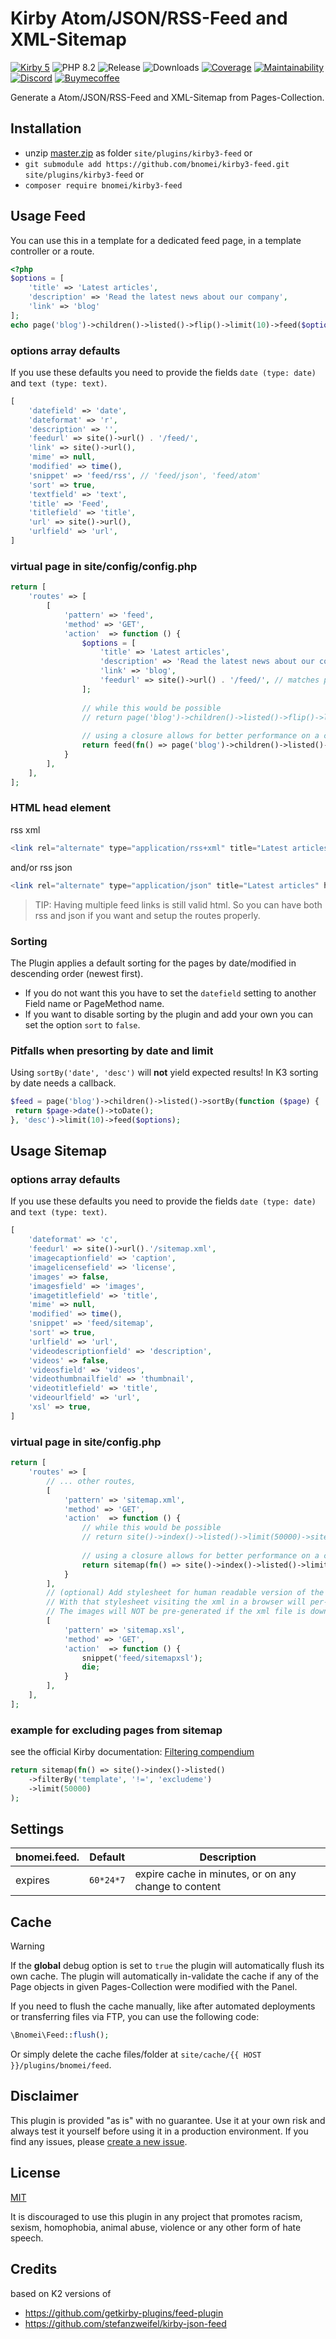# Kirby Atom/JSON/RSS-Feed and XML-Sitemap

[![Kirby 5](https://flat.badgen.net/badge/Kirby/5?color=ECC748)](https://getkirby.com)
![PHP 8.2](https://flat.badgen.net/badge/PHP/8.2?color=4E5B93&icon=php&label)
![Release](https://flat.badgen.net/packagist/v/bnomei/kirby3-feed?color=ae81ff&icon=github&label)
![Downloads](https://flat.badgen.net/packagist/dt/bnomei/kirby3-feed?color=272822&icon=github&label)
[![Coverage](https://flat.badgen.net/codeclimate/coverage/bnomei/kirby3-feed?icon=codeclimate&label)](https://codeclimate.com/github/bnomei/kirby3-feed)
[![Maintainability](https://flat.badgen.net/codeclimate/maintainability/bnomei/kirby3-feed?icon=codeclimate&label)](https://codeclimate.com/github/bnomei/kirby3-feed/issues)
[![Discord](https://flat.badgen.net/badge/discord/bnomei?color=7289da&icon=discord&label)](https://discordapp.com/users/bnomei)
[![Buymecoffee](https://flat.badgen.net/badge/icon/donate?icon=buymeacoffee&color=FF813F&label)](https://www.buymeacoffee.com/bnomei)

Generate a Atom/JSON/RSS-Feed and XML-Sitemap from Pages-Collection.

## Installation

- unzip [master.zip](https://github.com/bnomei/kirby3-feed/archive/master.zip) as folder `site/plugins/kirby3-feed` or
- `git submodule add https://github.com/bnomei/kirby3-feed.git site/plugins/kirby3-feed` or
- `composer require bnomei/kirby3-feed`

## Usage Feed

You can use this in a template for a dedicated feed page, in a template controller or a route.

```php
<?php
$options = [
    'title' => 'Latest articles',
    'description' => 'Read the latest news about our company',
    'link' => 'blog'
];
echo page('blog')->children()->listed()->flip()->limit(10)->feed($options);
```

### options array defaults

If you use these defaults you need to provide the fields `date (type: date)` and `text (type: text)`.

```php
[
    'datefield' => 'date',
    'dateformat' => 'r',
    'description' => '',
    'feedurl' => site()->url() . '/feed/',
    'link' => site()->url(),
    'mime' => null,
    'modified' => time(),
    'snippet' => 'feed/rss', // 'feed/json', 'feed/atom'
    'sort' => true,
    'textfield' => 'text',
    'title' => 'Feed',
    'titlefield' => 'title',
    'url' => site()->url(),
    'urlfield' => 'url',
]
```

### virtual page in site/config/config.php

```php
return [
    'routes' => [
        [
            'pattern' => 'feed',
            'method' => 'GET',
            'action'  => function () {
                $options = [
                    'title' => 'Latest articles',
                    'description' => 'Read the latest news about our company',
                    'link' => 'blog',
                    'feedurl' => site()->url() . '/feed/', // matches pattern above
                ];
                
                // while this would be possible
                // return page('blog')->children()->listed()->flip()->limit(10)->feed($options);
                
                // using a closure allows for better performance on a cache hit
                return feed(fn() => page('blog')->children()->listed()->flip()->limit(10), $options);
            }
        ],
    ],
];
```

### HTML head element

rss xml
```php
<link rel="alternate" type="application/rss+xml" title="Latest articles" href="<?= site()->url() ?>/feed"/>
```
and/or rss json
```php
<link rel="alternate" type="application/json" title="Latest articles" href="<?= site()->url() ?>/feed"/>
```

> TIP: Having multiple feed links is still valid html. So you can have both rss and json if you want and setup the routes properly.

### Sorting

The Plugin applies a default sorting for the pages by date/modified in descending order (newest first). 

- If you do not want this you have to set the `datefield` setting to another Field name or PageMethod name.
- If you want to disable sorting by the plugin and add your own you can set the option `sort` to `false`.

### Pitfalls when presorting by date and limit

Using `sortBy('date', 'desc')` will **not** yield expected results! In K3 sorting by date needs a callback.
```php
$feed = page('blog')->children()->listed()->sortBy(function ($page) {
 return $page->date()->toDate();
}, 'desc')->limit(10)->feed($options);
```

## Usage Sitemap

### options array defaults

If you use these defaults you need to provide the fields `date (type: date)` and `text (type: text)`.

```php
[
    'dateformat' => 'c',
    'feedurl' => site()->url().'/sitemap.xml',
    'imagecaptionfield' => 'caption',
    'imagelicensefield' => 'license',
    'images' => false,
    'imagesfield' => 'images',
    'imagetitlefield' => 'title',
    'mime' => null,
    'modified' => time(),
    'snippet' => 'feed/sitemap',
    'sort' => true,
    'urlfield' => 'url',
    'videodescriptionfield' => 'description',
    'videos' => false,
    'videosfield' => 'videos',
    'videothumbnailfield' => 'thumbnail',
    'videotitlefield' => 'title',
    'videourlfield' => 'url',
    'xsl' => true,
]
```

### virtual page in site/config.php

```php
return [
    'routes' => [
        // ... other routes,
        [
            'pattern' => 'sitemap.xml',
            'method' => 'GET',
            'action'  => function () {
                // while this would be possible
                // return site()->index()->listed()->limit(50000)->sitemap();
                
                // using a closure allows for better performance on a cache hit
                return sitemap(fn() => site()->index()->listed()->limit(50000));
            }
        ],
        // (optional) Add stylesheet for human readable version of the xml file.
        // With that stylesheet visiting the xml in a browser will per-generate the images.
        // The images will NOT be pre-generated if the xml file is downloaded (by google).
        [
            'pattern' => 'sitemap.xsl',
            'method' => 'GET',
            'action'  => function () {
                snippet('feed/sitemapxsl');
                die;
            }
        ],
    ],
];
```

### example for excluding pages from sitemap

see the official Kirby documentation: [Filtering compendium](https://getkirby.com/docs/cookbook/content/filtering)

```php
return sitemap(fn() => site()->index()->listed()
    ->filterBy('template', '!=', 'excludeme')
    ->limit(50000)
);
```

## Settings

| bnomei.feed.              | Default        | Description                                          |            
|---------------------------|----------------|------------------------------------------------------|
| expires |`60*24*7` | expire cache in minutes, or on any change to content |


## Cache

> [!Warning]
> If the **global** debug option is set to `true` the plugin will automatically flush its own cache. The plugin will automatically in-validate the cache if any of the Page objects in given Pages-Collection were modified with the Panel.

If you need to flush the cache manually, like after automated deployments or transferring files via FTP, you can use the following code:

```php
\Bnomei\Feed::flush();
```

Or simply delete the cache files/folder at `site/cache/{{ HOST }}/plugins/bnomei/feed`.

## Disclaimer

This plugin is provided "as is" with no guarantee. Use it at your own risk and always test it yourself before using it in a production environment. If you find any issues, please [create a new issue](https://github.com/bnomei/kirby3-feed/issues/new).

## License

[MIT](https://opensource.org/licenses/MIT)

It is discouraged to use this plugin in any project that promotes racism, sexism, homophobia, animal abuse, violence or any other form of hate speech.

## Credits

based on K2 versions of
- https://github.com/getkirby-plugins/feed-plugin
- https://github.com/stefanzweifel/kirby-json-feed
